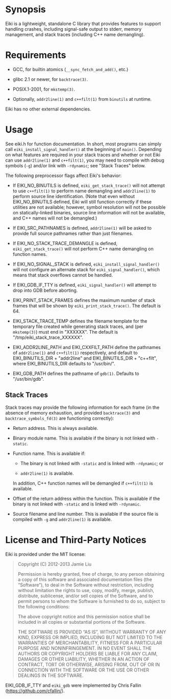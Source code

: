 Synopsis
========

Eiki is a lightweight, standalone C library that provides features to support
handling crashes, including signal-safe output to stderr, memory management,
and stack traces (including C++ name demangling).

Requirements
============

- GCC, for builtin atomics (`__sync_fetch_and_add()`, etc.)

- glibc 2.1 or newer, for `backtrace(3)`.

- POSIX.1-2001, for `mkstemp(3)`.

- Optionally, `addr2line(1)` and `c++filt(1)` from `binutils` at runtime.

Eiki has no other external dependencies.

Usage
=====

See eiki.h for function documentation. In short, most programs can simply call
`eiki_install_signal_handler()` at the beginning of `main()`. Depending on what
features are required in your stack traces and whether or not Eiki can use
`addr2line(1)` and `c++filt(1)`, you may need to compile with debug symbols
(`-g`) and/or link with `-rdynamic`; see "Stack Traces" below.

The following preprocessor flags affect Eiki's behavior:

- If EIKI\_NO\_BINUTILS is defined, `eiki_get_stack_trace()` will not attempt
  to use `c++filt(1)` to perform name demangling and `addr2line(1)` to perform
  source line identification. (Note that even without EIKI\_NO\_BINUTILS
  defined, Eiki will still function correctly if these utilities are not
  available; however, symbol resolution will not be possible on
  statically-linked binaries, source line information will not be available,
  and C++ names will not be demangled.)

- If EIKI\_SRC\_PATHNAMES is defined, `addr2line(1)` will be asked to
  provide full source pathnames rather than just filenames.

- If EIKI\_NO\_STACK\_TRACE\_DEMANGLE is defined, `eiki_get_stack_trace()` will
  not perform C++ name demangling on function names.

- If EIKI\_NO\_SIGNAL\_STACK is defined, `eiki_install_signal_handler()` will
  not configure an alternate stack for `eiki_signal_handler()`, which means
  that stack overflows cannot be handled.

- If EIKI\_GDB\_IF\_TTY is defined, `eiki_signal_handler()` will attempt to
  drop into GDB before aborting.

- EIKI\_PRINT\_STACK\_FRAMES defines the maximum number of stack frames that
  will be shown by `eiki_print_stack_trace()`. The default is 64.

- EIKI\_STACK\_TRACE\_TEMP defines the filename template for the temporary file
  created while generating stack traces, and (per `mkstemp(3)`) must end in
  "XXXXXX". The default is "/tmp/eiki\_stack\_trace\_XXXXXX".

- EIKI\_ADDR2LINE\_PATH and EIKI\_CXXFILT\_PATH define the pathnames of
  `addr2line(1)` and `c++filt(1)` respectively, and default to
  EIKI\_BINUTILS\_DIR + "addr2line" and EIKI\_BINUTILS\_DIR + "c++filt", where
  EIKI\_BINUTILS\_DIR defaults to "/usr/bin/".

- EIKI\_GDB\_PATH defines the pathname of `gdb(1)`. Defaults to "/usr/bin/gdb".

Stack Traces
------------

Stack traces may provide the following information for each frame (in the
absence of memory exhaustion, and provided `backtrace(3)` and
`backtrace_symbols_fd(3)` are functioning correctly):

- Return address. This is always available.

- Binary module name. This is available if the binary is not linked with
  `-static`.

- Function name. This is available if:

  - The binary is not linked with `-static` and is linked with `-rdynamic`; or

  - `addr2line(1)` is available.

  In addition, C++ function names will be demangled if `c++filt(1)` is
  available.

- Offset of the return address within the function. This is available if the
  binary is not linked with `-static` and is linked with `-rdynamic`.

- Source filename and line number. This is available if the source file is
  compiled with `-g` and `addr2line(1)` is available.

License and Third-Party Notices
===============================

Eiki is provided under the MIT license:

> Copyright (C) 2012-2013 Jamie Liu
>
> Permission is hereby granted, free of charge, to any person obtaining a copy
> of this software and associated documentation files (the “Software”), to deal
> in the Software without restriction, including without limitation the rights
> to use, copy, modify, merge, publish, distribute, sublicense, and/or sell
> copies of the Software, and to permit persons to whom the Software is
> furnished to do so, subject to the following conditions:
>
> The above copyright notice and this permission notice shall be included in
> all copies or substantial portions of the Software.
>
> THE SOFTWARE IS PROVIDED “AS IS”, WITHOUT WARRANTY OF ANY KIND, EXPRESS OR
> IMPLIED, INCLUDING BUT NOT LIMITED TO THE WARRANTIES OF MERCHANTABILITY,
> FITNESS FOR A PARTICULAR PURPOSE AND NONINFRINGEMENT. IN NO EVENT SHALL THE
> AUTHORS OR COPYRIGHT HOLDERS BE LIABLE FOR ANY CLAIM, DAMAGES OR OTHER
> LIABILITY, WHETHER IN AN ACTION OF CONTRACT, TORT OR OTHERWISE, ARISING FROM,
> OUT OF OR IN CONNECTION WITH THE SOFTWARE OR THE USE OR OTHER DEALINGS IN THE
> SOFTWARE.

EIKI\_GDB\_IF\_TTY and `eiki_gdb` were implemented by Chris Fallin
(https://github.com/cfallin/).


